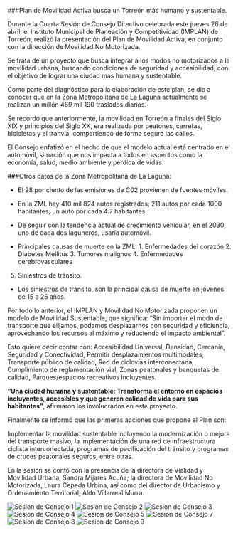 
###Plan de Movilidad Activa busca un Torreón más humano y sustentable.

Durante la Cuarta Sesión de Consejo Directivo celebrada este jueves 26 de abril, el Instituto Municipal de Planeación y Competitividad (IMPLAN) de Torreón, realizó la presentación del Plan de Movilidad Activa, en conjunto con la dirección de
Movilidad No Motorizada.

Se trata de un proyecto que busca integrar a los modos no motorizados a la
movilidad urbana, buscando condiciones de seguridad y accesibilidad, con el
objetivo de lograr una ciudad más humana y sustentable.

Como parte del diagnóstico para la elaboración de este plan, se dio a conocer que
en la Zona Metropolitana de La Laguna actualmente se realizan un millón 469 mil
190 traslados diarios.

Se recordó que anteriormente, la movilidad en Torreón a finales del Siglo XIX y
principios del Siglo XX, era realizada por peatones, carretas, bicicletas y el tranvía,
compartiendo de forma segura las calles.

El Consejo enfatizó en el hecho de que el modelo actual está centrado en el
automóvil, situación que nos impacta a todos en aspectos como la economía,
salud, medio ambiente y pérdida de vidas.

###Otros datos de la Zona Metropolitana de La Laguna:

* El 98 por ciento de las emisiones de C02 provienen de fuentes móviles.

* En la ZML hay 410 mil 824 autos registrados; 211 autos por cada 1000
habitantes; un auto por cada 4.7 habitantes.

* De seguir con la tendencia actual de crecimiento vehicular, en el 2030, uno
de cada dos laguneros, usaría automóvil.

* Principales causas de muerte en la ZML: 1. Enfermedades del corazón 2.
Diabetes Mellitus 3. Tumores malignos 4. Enfermedades cerebrovasculares
5. Siniestros de tránsito.

* Los siniestros de tránsito, son la principal causa de muerte en jóvenes de
15 a 25 años.

Por todo lo anterior, el IMPLAN y Movilidad No Motorizada proponen un modelo de
Movilidad Sustentable, que significa: “Sin importar el modo de transporte que
elijamos, podamos desplazarnos con seguridad y eficiencia, aprovechando los
recursos al máximo y reduciendo el impacto ambiental”.

Esto quiere decir contar con: Accesibilidad Universal, Densidad, Cercanía,
Seguridad y Conectividad, Permitir desplazamientos multimodales, Transporte
público de calidad, Red de ciclovías interconectada, Cumplimiento de
reglamentación vial, Zonas peatonales y banquetas de calidad, Parques/espacios
recreativos incluyentes.

**“Una ciudad humana y sustentable: Transforma el entorno en espacios incluyentes, accesibles y que generen calidad de vida para sus habitantes”**,
afirmaron los involucrados en este proyecto.

Finalmente se informó que las primeras acciones que propone el Plan son:

Implementar la movilidad sustentable incluyendo la modernización o mejora del
transporte masivo, la implementación de una red de infraestructura ciclista
interconectada, programas de pacificación del tránsito y programas de cruces
peatonales seguros, entre otras.

En la sesión se contó con la presencia de la directora de Vialidad y Movilidad
Urbana, Sandra Mijares Acuña; la directora de Movilidad No Motorizada, Laura
Cepeda Urbina, así como del director de Urbanismo y Ordenamiento Territorial,
Aldo Villarreal Murra.

<img class="img-responsive" src="2018-04-26-sesion-ordinaria/consejo-implan-1.jpg" alt="Sesion de Consejo 1">


<img class="img-responsive" src="2018-04-26-sesion-ordinaria/consejo-implan-2.jpg" alt="Sesion de Consejo 2">

<img class="img-responsive" src="2018-04-26-sesion-ordinaria/consejo-implan-3.jpg" alt="Sesion de Consejo 3">

<img class="img-responsive" src="2018-04-26-sesion-ordinaria/consejo-implan-4.jpg" alt="Sesion de Consejo 4">

<img class="img-responsive" src="2018-04-26-sesion-ordinaria/consejo-implan-5.jpg" alt="Sesion de Consejo 5">

<img class="img-responsive" src="2018-04-26-sesion-ordinaria/consejo-implan-7.jpg" alt="Sesion de Consejo 7">

<img class="img-responsive" src="2018-04-26-sesion-ordinaria/consejo-implan-8.jpg" alt="Sesion de Consejo 8">

<img class="img-responsive" src="2018-04-26-sesion-ordinaria/consejo-implan-9.jpg" alt="Sesion de Consejo 9">
